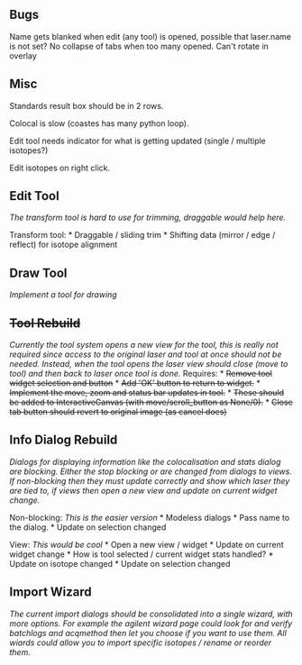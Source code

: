 Bugs
----

Name gets blanked when edit (any tool) is opened, possible that laser.name is not set?
No collapse of tabs when too many opened.
Can't rotate in overlay

Misc
----
Standards result box should be in 2 rows.

Colocal is slow (coastes has many python loop).

Edit tool needs indicator for what is getting updated (single / multiple isotopes?)

Edit isotopes on right click.


Edit Tool
---------
_The transform tool is hard to use for trimming, draggable would help here._

Transform tool:
    * Draggable / sliding trim
    * Shifting data (mirror / edge / reflect) for isotope alignment


Draw Tool
---------
_Implement a tool for drawing_


~~Tool Rebuild~~
------------
_Currently the tool system opens a new view for the tool, this is really not required since access to the original laser and tool at once should not be needed. Instead, when the tool opens the laser view should close (move to tool) and then back to laser once tool is done._
Requires:
    * ~~Remove tool widget selection and button~~
    * ~~Add 'OK' button to return to widget.~~
    * ~~Implement the move, zoom and status bar updates in tool.~~
        * ~~These should be added to InteractiveCanvas (with move/scroll_button as None/0).~~
    * ~~Close tab button should revert to original image (as cancel does)~~

Info Dialog Rebuild
-------------------
_Dialogs for displaying information like the colocalisation and stats dialog are blocking. Either the stop blocking or are changed from dialogs to views. If non-blocking then they must update correctly and show which laser they are tied to, if views then open a new view and update on current widget change._

Non-blocking:
    _This is the easier version_
    * Modeless dialogs
    * Pass name to the dialog.
    * Update on selection changed

View:
    _This would be cool_
    * Open a new view / widget
    * Update on current widget change
        * How is tool selected / current widget stats handled?
    * Update on isotope changed
    * Update on selection changed

Import Wizard
-------------
_The current import dialogs should be consolidated into a single wizard, with more options. For example the agilent wizard page could look for and verify batchlogs and acqmethod then let you choose if you want to use them. All wiards could allow you to import specific isotopes / rename or reorder them._

